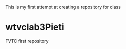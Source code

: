 This is my first attempt at creating a repository for class


# wtvclab3Pieti
FVTC first repository
